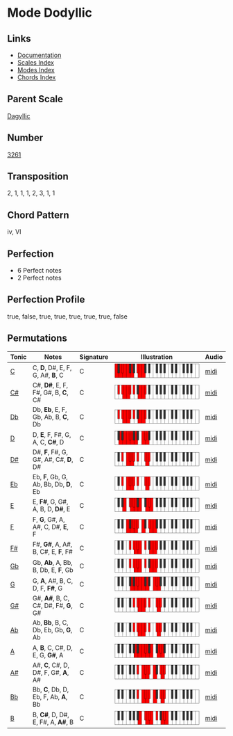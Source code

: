 # Mode Dodyllic

## Links

- [Documentation](README.md)
- [Scales Index](Scales.md)
- [Modes Index](Modes.md)
- [Chords Index](Chords.md)

## Parent Scale

[Dagyllic](ScaleDagyllic.md)

## Number

[3261](https://ianring.com/musictheory/scales/3261)

## Transposition

2, 1, 1, 1, 2, 3, 1, 1

## Chord Pattern

iv, VI

## Perfection

- 6 Perfect notes
- 2 Perfect notes

## Perfection Profile

true, false, true, true, true, true, true, false

## Permutations

| Tonic | Notes | Signature | Illustration | Audio |
|-------|-------|-----------|--------------|-------|
| [C](ModeCNaturalDodyllic.md) | C, **D**, D#, E, F, G, A#, **B**, C | C | ![CNaturalDodyllic](ModeCNaturalDodyllic.png) | [midi](https://github.com/edipermadi/music/blob/main/docs/ModeCNaturalDodyllic.mid?raw=true) |
| [C#](ModeCSharpDodyllic.md) | C#, **D#**, E, F, F#, G#, B, **C**, C# | C | ![CSharpDodyllic](ModeCSharpDodyllic.png) | [midi](https://github.com/edipermadi/music/blob/main/docs/ModeCSharpDodyllic.mid?raw=true) |
| [Db](ModeDFlatDodyllic.md) | Db, **Eb**, E, F, Gb, Ab, B, **C**, Db | C | ![DFlatDodyllic](ModeDFlatDodyllic.png) | [midi](https://github.com/edipermadi/music/blob/main/docs/ModeDFlatDodyllic.mid?raw=true) |
| [D](ModeDNaturalDodyllic.md) | D, **E**, F, F#, G, A, C, **C#**, D | C | ![DNaturalDodyllic](ModeDNaturalDodyllic.png) | [midi](https://github.com/edipermadi/music/blob/main/docs/ModeDNaturalDodyllic.mid?raw=true) |
| [D#](ModeDSharpDodyllic.md) | D#, **F**, F#, G, G#, A#, C#, **D**, D# | C | ![DSharpDodyllic](ModeDSharpDodyllic.png) | [midi](https://github.com/edipermadi/music/blob/main/docs/ModeDSharpDodyllic.mid?raw=true) |
| [Eb](ModeEFlatDodyllic.md) | Eb, **F**, Gb, G, Ab, Bb, Db, **D**, Eb | C | ![EFlatDodyllic](ModeEFlatDodyllic.png) | [midi](https://github.com/edipermadi/music/blob/main/docs/ModeEFlatDodyllic.mid?raw=true) |
| [E](ModeENaturalDodyllic.md) | E, **F#**, G, G#, A, B, D, **D#**, E | C | ![ENaturalDodyllic](ModeENaturalDodyllic.png) | [midi](https://github.com/edipermadi/music/blob/main/docs/ModeENaturalDodyllic.mid?raw=true) |
| [F](ModeFNaturalDodyllic.md) | F, **G**, G#, A, A#, C, D#, **E**, F | C | ![FNaturalDodyllic](ModeFNaturalDodyllic.png) | [midi](https://github.com/edipermadi/music/blob/main/docs/ModeFNaturalDodyllic.mid?raw=true) |
| [F#](ModeFSharpDodyllic.md) | F#, **G#**, A, A#, B, C#, E, **F**, F# | C | ![FSharpDodyllic](ModeFSharpDodyllic.png) | [midi](https://github.com/edipermadi/music/blob/main/docs/ModeFSharpDodyllic.mid?raw=true) |
| [Gb](ModeGFlatDodyllic.md) | Gb, **Ab**, A, Bb, B, Db, E, **F**, Gb | C | ![GFlatDodyllic](ModeGFlatDodyllic.png) | [midi](https://github.com/edipermadi/music/blob/main/docs/ModeGFlatDodyllic.mid?raw=true) |
| [G](ModeGNaturalDodyllic.md) | G, **A**, A#, B, C, D, F, **F#**, G | C | ![GNaturalDodyllic](ModeGNaturalDodyllic.png) | [midi](https://github.com/edipermadi/music/blob/main/docs/ModeGNaturalDodyllic.mid?raw=true) |
| [G#](ModeGSharpDodyllic.md) | G#, **A#**, B, C, C#, D#, F#, **G**, G# | C | ![GSharpDodyllic](ModeGSharpDodyllic.png) | [midi](https://github.com/edipermadi/music/blob/main/docs/ModeGSharpDodyllic.mid?raw=true) |
| [Ab](ModeAFlatDodyllic.md) | Ab, **Bb**, B, C, Db, Eb, Gb, **G**, Ab | C | ![AFlatDodyllic](ModeAFlatDodyllic.png) | [midi](https://github.com/edipermadi/music/blob/main/docs/ModeAFlatDodyllic.mid?raw=true) |
| [A](ModeANaturalDodyllic.md) | A, **B**, C, C#, D, E, G, **G#**, A | C | ![ANaturalDodyllic](ModeANaturalDodyllic.png) | [midi](https://github.com/edipermadi/music/blob/main/docs/ModeANaturalDodyllic.mid?raw=true) |
| [A#](ModeASharpDodyllic.md) | A#, **C**, C#, D, D#, F, G#, **A**, A# | C | ![ASharpDodyllic](ModeASharpDodyllic.png) | [midi](https://github.com/edipermadi/music/blob/main/docs/ModeASharpDodyllic.mid?raw=true) |
| [Bb](ModeBFlatDodyllic.md) | Bb, **C**, Db, D, Eb, F, Ab, **A**, Bb | C | ![BFlatDodyllic](ModeBFlatDodyllic.png) | [midi](https://github.com/edipermadi/music/blob/main/docs/ModeBFlatDodyllic.mid?raw=true) |
| [B](ModeBNaturalDodyllic.md) | B, **C#**, D, D#, E, F#, A, **A#**, B | C | ![BNaturalDodyllic](ModeBNaturalDodyllic.png) | [midi](https://github.com/edipermadi/music/blob/main/docs/ModeBNaturalDodyllic.mid?raw=true) |
